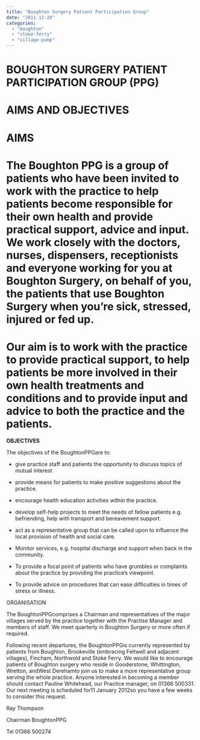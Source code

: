 ```yaml
---
title: "Boughton Surgery Patient Participation Group"
date: "2011-12-28"
categories: 
  - "boughton"
  - "stoke-ferry"
  - "village-pump"
---
```


# BOUGHTON SURGERY PATIENT PARTICIPATION GROUP (PPG)

# AIMS AND OBJECTIVES

# AIMS

# The Boughton PPG is a group of patients who have been invited to work with the practice to help patients become responsible for their own health and provide practical support, advice and input. We work closely with the doctors, nurses, dispensers, receptionists and everyone working for you at Boughton Surgery, on behalf of you, the patients that use Boughton Surgery when you’re sick, stressed, injured or fed up.

# **Our aim is to work with the practice to provide practical support, to help patients be more involved in their own health treatments and conditions and to provide input and advice to both the practice and the patients.**

**OBJECTIVES**

The objectives of the BoughtonPPGare to:

- give practice staff and patients the opportunity to discuss topics of mutual interest
- provide means for patients to make positive suggestions about the practice.
- encourage health education activities within the practice.
- develop self-help projects to meet the needs of fellow patients e.g. befriending, help with transport and bereavement support.
- act as a representative group that can be called upon to influence the local provision of health and social care.
- Monitor services, e.g. hospital discharge and support when back in the community.
- To provide a focal point of patients who have grumbles or complaints about the practice by providing the practice’s viewpoint.

- To provide advice on procedures that can ease difficulties in times of stress or illness.

ORGANISATION

The BoughtonPPGcomprises a Chairman and representatives of the major villages served by the practice together with the Practise Manager and members of staff. We meet quarterly in Boughton Surgery or more often if required.

Following recent departures, the BoughtonPPGis currently represented by patients from Boughton, Brookeville (embracing Feltwell and adjacent villages), Fincham, Northwold and Stoke Ferry. We would like to encourage patients of Boughton surgery who reside in Gooderstone, Whittington, Wretton, andWest Derehamto join us to make a more representative group serving the whole practice. Anyone interested in becoming a member should contact Pauline Whitehead, our Practice manager, on 01366 500331. Our next meeting is scheduled for11 January 2012so you have a few weeks to consider this request.

Ray Thompson

Chairman BoughtonPPG

Tel 01366 500274
